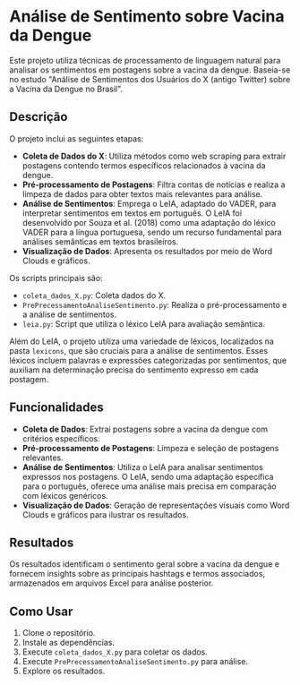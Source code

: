 # Análise de Sentimento sobre Vacina da Dengue

Este projeto utiliza técnicas de processamento de linguagem natural para analisar os sentimentos em postagens sobre a vacina da dengue. Baseia-se no estudo "Análise de Sentimentos dos Usuários do X (antigo Twitter) sobre a Vacina da Dengue no Brasil".

## Descrição

O projeto inclui as seguintes etapas:
- **Coleta de Dados do X**: Utiliza métodos como web scraping para extrair postagens contendo termos específicos relacionados à vacina da dengue.
- **Pré-processamento de Postagens**: Filtra contas de notícias e realiza a limpeza de dados para obter textos mais relevantes para análise.
- **Análise de Sentimentos**: Emprega o LeIA, adaptado do VADER, para interpretar sentimentos em textos em português. O LeIA foi desenvolvido por Souza et al. (2018) como uma adaptação do léxico VADER para a língua portuguesa, sendo um recurso fundamental para análises semânticas em textos brasileiros.
- **Visualização de Dados**: Apresenta os resultados por meio de Word Clouds e gráficos.

Os scripts principais são:
- `coleta_dados_X.py`: Coleta dados do X.
- `PrePrecessamentoAnaliseSentimento.py`: Realiza o pré-processamento e a análise de sentimentos.
- `leia.py`: Script que utiliza o léxico LeIA para avaliação semântica.

Além do LeIA, o projeto utiliza uma variedade de léxicos, localizados na pasta `lexicons`, que são cruciais para a análise de sentimentos. Esses léxicos incluem palavras e expressões categorizadas por sentimentos, que auxiliam na determinação precisa do sentimento expresso em cada postagem.

## Funcionalidades

- **Coleta de Dados**: Extrai postagens sobre a vacina da dengue com critérios específicos.
- **Pré-processamento de Postagens**: Limpeza e seleção de postagens relevantes.
- **Análise de Sentimentos**: Utiliza o LeIA para analisar sentimentos expressos nos postagens. O LeIA, sendo uma adaptação específica para o português, oferece uma análise mais precisa em comparação com léxicos genéricos.
- **Visualização de Dados**: Geração de representações visuais como Word Clouds e gráficos para ilustrar os resultados.

## Resultados

Os resultados identificam o sentimento geral sobre a vacina da dengue e fornecem insights sobre as principais hashtags e termos associados, armazenados em arquivos Excel para análise posterior.

## Como Usar

1. Clone o repositório.
2. Instale as dependências.
3. Execute `coleta_dados_X.py` para coletar os dados.
4. Execute `PrePrecessamentoAnaliseSentimento.py` para análise.
5. Explore os resultados.